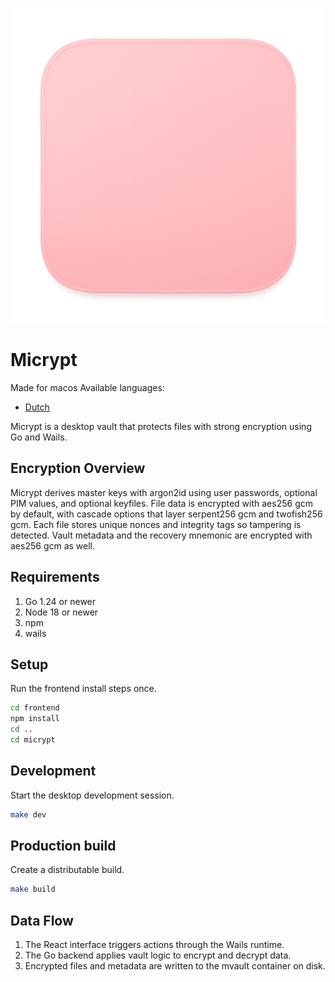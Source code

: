 ![Micrypt logo](ok/ok.png)

# Micrypt
Made for macos 
Available languages:
- [Dutch](README.nl.md)

Micrypt is a desktop vault that protects files with strong encryption using Go and Wails.

## Encryption Overview

Micrypt derives master keys with argon2id using user passwords, optional PIM values, and optional keyfiles. File data is encrypted with aes256 gcm by default, with cascade options that layer serpent256 gcm and twofish256 gcm. Each file stores unique nonces and integrity tags so tampering is detected. Vault metadata and the recovery mnemonic are encrypted with aes256 gcm as well.

## Requirements

1. Go 1.24 or newer
2. Node 18 or newer
3. npm
4. wails 

## Setup

Run the frontend install steps once.

```sh
cd frontend
npm install
cd ..
cd micrypt
```

## Development

Start the desktop development session.

```sh
make dev
```

## Production build

Create a distributable build.

```sh
make build
```

## Data Flow

1. The React interface triggers actions through the Wails runtime.
2. The Go backend applies vault logic to encrypt and decrypt data.
3. Encrypted files and metadata are written to the mvault container on disk.
